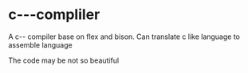 # c---compliler
A c-- compiler base on flex and bison.  Can translate c like language to assemble language



The code may be not so beautiful
